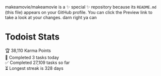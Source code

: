 makeamovie/makeamovie is a ✨ special ✨ repository because its `README.md` (this file) appears on your GitHub profile.
You can click the Preview link to take a look at your changes. darn right ya can

# Todoist Stats

<!-- TODO-IST:START -->
🏆  38,110 Karma Points           
🌸  Completed 3 tasks today           
✅  Completed 27,109 tasks so far           
⏳  Longest streak is 328 days
<!-- TODO-IST:END -->